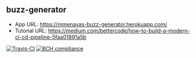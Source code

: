 ## buzz-generator ##

- App URL: https://mmenavas-buzz-generator.herokuapp.com/
- Tutorial URL: https://medium.com/bettercode/how-to-build-a-modern-ci-cd-pipeline-5faa01891a5b

[![Travis-CI](https://travis-ci.org/mmenavas/buzz-generator.svg?branch=master)](https://travis-ci.org/)
[![BCH compliance](https://bettercodehub.com/edge/badge/mmenavas/buzz-generator?branch=master)](https://bettercodehub.com/)
